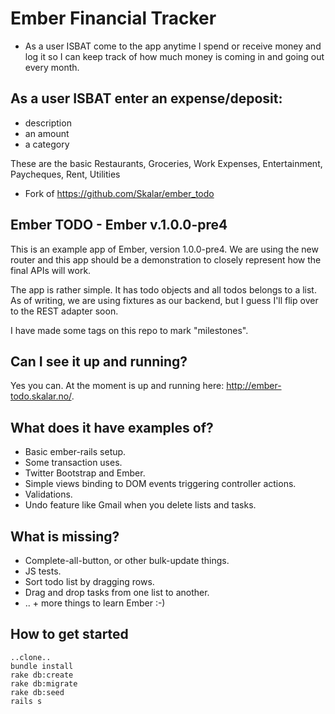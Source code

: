 
Ember Financial Tracker
===============================
* As a user ISBAT come to the app anytime I spend or receive money and log it so I can keep track of how much money is coming in and going out every month.

As a user ISBAT enter an expense/deposit:
----------------------------
* description
* an amount
* a category

These are the basic Restaurants, Groceries, Work Expenses,  Entertainment, Paycheques, Rent, Utilities

* Fork of https://github.com/Skalar/ember_todo


Ember TODO - Ember v.1.0.0-pre4
----------------------------

This is an example app of Ember, version 1.0.0-pre4.
We are using the new router and this app should be a demonstration
to closely represent how the final APIs will work.

The app is rather simple. It has todo objects and all todos belongs to a list.
As of writing, we are using fixtures as our backend, but I guess I'll flip over
to the REST adapter soon.

I have made some tags on this repo to mark "milestones".


Can I see it up and running?
----------------------------
Yes you can. At the moment is up and running here: http://ember-todo.skalar.no/.


What does it have examples of?
------------------------------
* Basic ember-rails setup.
* Some transaction uses.
* Twitter Bootstrap and Ember.
* Simple views binding to DOM events triggering controller actions.
* Validations.
* Undo feature like Gmail when you delete lists and tasks.


What is missing?
----------------
* Complete-all-button, or other bulk-update things.
* JS tests.
* Sort todo list by dragging rows.
* Drag and drop tasks from one list to another.
* .. + more things to learn Ember :-)


How to get started
------------------

```
..clone..
bundle install
rake db:create
rake db:migrate
rake db:seed
rails s
```
